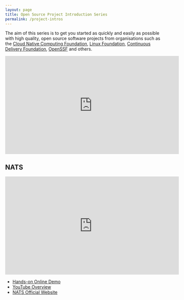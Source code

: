 ```yaml
---
layout: page
title: Open Source Project Introduction Series
permalink: /project-intros
---
```


The aim of this series is to get you started as quickly and easily as possible with high quality, open source software projects from organisations such as the [Cloud Native Computing Foundation](https://www.cncf.io), [Linux Foundation](https://www.linuxfoundation.org), [Continuous Delivery Foundation](https://cd.foundation), [OpenSSF](https://openssf.org) and others.

<iframe width="560" height="315" src="https://www.youtube-nocookie.com/embed/FgYR8nc0eyo" title="YouTube video player" frameborder="0" allow="accelerometer; autoplay; clipboard-write; encrypted-media; gyroscope; picture-in-picture; web-share" allowfullscreen></iframe>

## NATS

<iframe width="560" height="315" src="https://www.youtube-nocookie.com/embed/CWxnb4ap1Z4" title="YouTube video player" frameborder="0" allow="accelerometer; autoplay; clipboard-write; encrypted-media; gyroscope; picture-in-picture; web-share" allowfullscreen></iframe>

- [Hands-on Online Demo](https://killercoda.com/agardnerit/scenario/nats)
- [YouTube Overview](https://youtu.be/CWxnb4ap1Z4)
- [NATS Official Website](https://nats.io)